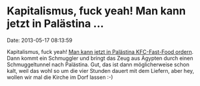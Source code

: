 Kapitalismus, fuck yeah! Man kann jetzt in Palästina \...
=========================================================

Date: 2013-05-17 08:13:59

Kapitalismus, fuck yeah! [Man kann jetzt in Palästina KFC-Fast-Food
ordern](http://www.haaretz.com/news/middle-east/palestinian-smugglers-deliver-kfc-to-gaza-1.524370).
Dann kommt ein Schmuggler und bringt das Zeug aus Ägypten durch einen
Schmuggeltunnel nach Palästina. Gut, das ist dann möglicherweise schon
kalt, weil das wohl so um die vier Stunden dauert mit dem Liefern, aber
hey, wollen wir mal die Kirche im Dorf lassen :-)
